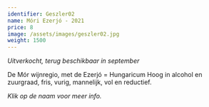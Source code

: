 ```yaml
---
identifier: Geszler02
name: Móri Ezerjó - 2021
price: 8
image: /assets/images/geszler02.jpg
weight: 1500
---
```

*Uitverkocht, terug beschikbaar in september*

De Mór wijnregio, met de Ezerjó = Hungaricum
Hoog in alcohol en zuurgraad, fris, vurig, mannelijk, vol en reductief.

*Klik op de naam voor meer info.*
